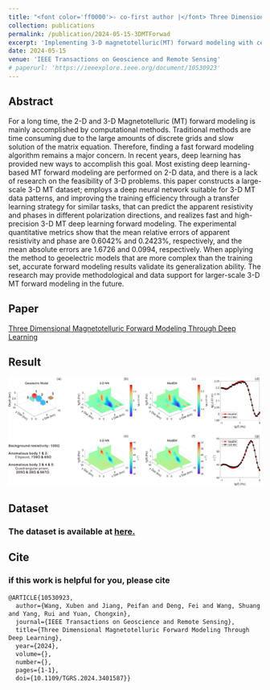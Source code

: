 ```yaml
---
title: "<font color='ff0000'>✧ co-first author |</font> Three Dimensional Magnetotelluric Forward Modeling Through Deep Learning"
collection: publications
permalink: /publication/2024-05-15-3DMTForwad
excerpt: 'Implementing 3-D magnetotelluric(MT) forward modeling with certain generalization through deep learning network.'
date: 2024-05-15
venue: 'IEEE Transactions on Geoscience and Remote Sensing'
# paperurl: 'https://ieeexplore.ieee.org/document/10530923'
---
```


## Abstract

For a long time, the 2-D and 3-D Magnetotelluric (MT) forward modeling is mainly accomplished by computational methods. Traditional methods are time consuming due to the large amounts of discrete grids and slow solution of the matrix equation. Therefore, finding a fast forward modeling algorithm remains a major concern. In recent years, deep learning has provided new ways to accomplish this goal. Most existing deep learning-based MT forward modeling are performed on 2-D data, and there is a lack of research on the feasibility of 3-D problems. this paper constructs a large-scale 3-D MT dataset; employs a deep neural network suitable for 3-D MT data patterns, and improving the training efficiency through a transfer learning strategy for similar tasks, that can predict the apparent resistivity and phases in different polarization directions, and realizes fast and high-precision 3-D MT deep learning forward modeling. The experimental quantitative metrics show that the mean relative errors of apparent resistivity and phase are 0.6042% and 0.2423%, respectively, and the mean absolute errors are 1.6726 and 0.0994, respectively. When applying the method to geoelectric models that are more complex than the training set, accurate forward modeling results validate its generalization ability. The research may provide methodological and data support for larger-scale 3-D MT forward modeling in the future.

## Paper

[Three Dimensional Magnetotelluric Forward Modeling Through Deep Learning](https://ieeexplore.ieee.org/document/10530923)

## Result
![实验结果](../images/MT/fig.png)

## Dataset

### The dataset is available at [here.](https://github.com/jiangpeifan/3D-MT-Dataset)

## Cite


### if this work is helpful for you, please cite

```
@ARTICLE{10530923,
  author={Wang, Xuben and Jiang, Peifan and Deng, Fei and Wang, Shuang and Yang, Rui and Yuan, Chongxin},
  journal={IEEE Transactions on Geoscience and Remote Sensing}, 
  title={Three Dimensional Magnetotelluric Forward Modeling Through Deep Learning}, 
  year={2024},
  volume={},
  number={},
  pages={1-1},
  doi={10.1109/TGRS.2024.3401587}}
````

